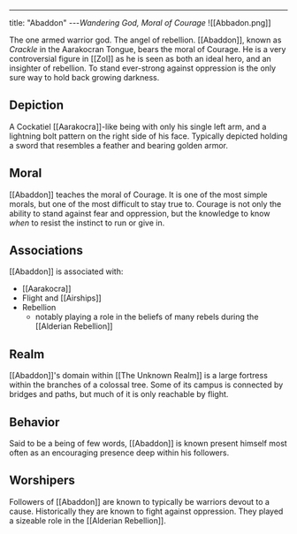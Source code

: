 ---
title: "Abaddon"
---*Wandering God, Moral of Courage*
![[Abbadon.png]]

The one armed warrior god. The angel of rebellion. [[Abaddon]], known as *Crackle* in the Aarakocran Tongue, bears the moral of Courage. He is a very controversial figure in [[Zol]] as he is seen as both an ideal hero, and an insighter of rebellion. To stand ever-strong against oppression is the only sure way to hold back growing darkness.

## Depiction
A Cockatiel [[Aarakocra]]-like being with only his single left arm, and a lightning bolt pattern on the right side of his face. Typically depicted holding a sword that resembles a feather and bearing golden armor. 

## Moral
[[Abaddon]] teaches the moral of Courage. It is one of the most simple morals, but one of the most difficult to stay true to. Courage is not only the ability to stand against fear and oppression, but the knowledge to know *when* to resist the instinct to run or give in.

## Associations
[[Abaddon]] is associated with:
- [[Aarakocra]]
- Flight and [[Airships]]
- Rebellion
	- notably playing a role in the beliefs of many rebels during the [[Alderian Rebellion]]

## Realm
[[Abaddon]]'s domain within [[The Unknown Realm]] is a large fortress within the branches of a colossal tree. Some of its campus is connected by bridges and paths, but much of it is only reachable by flight.

## Behavior
Said to be a being of few words, [[Abaddon]] is known present himself most often as an encouraging presence deep within his followers. 

## Worshipers
Followers of [[Abaddon]] are known to typically be warriors devout to a cause. Historically they are known to fight against oppression. They played a sizeable role in the [[Alderian Rebellion]].